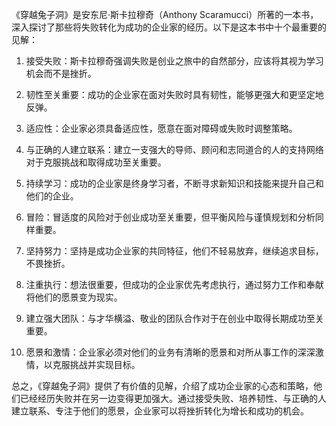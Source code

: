 《穿越兔子洞》是安东尼·斯卡拉穆奇（Anthony Scaramucci）所著的一本书，深入探讨了那些将失败转化为成功的企业家的经历。以下是这本书中十个最重要的见解：

1. 接受失败：斯卡拉穆奇强调失败是创业之旅中的自然部分，应该将其视为学习机会而不是挫折。

2. 韧性至关重要：成功的企业家在面对失败时具有韧性，能够更强大和更坚定地反弹。

3. 适应性：企业家必须具备适应性，愿意在面对障碍或失败时调整策略。

4. 与正确的人建立联系：建立一支强大的导师、顾问和志同道合的人的支持网络对于克服挑战和取得成功至关重要。

5. 持续学习：成功的企业家是终身学习者，不断寻求新知识和技能来提升自己和他们的企业。

6. 冒险：冒适度的风险对于创业成功至关重要，但平衡风险与谨慎规划和分析同样重要。

7. 坚持努力：坚持是成功企业家的共同特征，他们不轻易放弃，继续追求目标，不畏挫折。

8. 注重执行：想法很重要，但成功的企业家优先考虑执行，通过努力工作和奉献将他们的愿景变为现实。

9. 建立强大团队：与才华横溢、敬业的团队合作对于在创业中取得长期成功至关重要。

10. 愿景和激情：企业家必须对他们的业务有清晰的愿景和对所从事工作的深深激情，以克服挑战并实现目标。

总之，《穿越兔子洞》提供了有价值的见解，介绍了成功企业家的心态和策略，他们已经经历失败并在另一边变得更加强大。通过接受失败、培养韧性、与正确的人建立联系、专注于他们的愿景，企业家可以将挫折转化为增长和成功的机会。